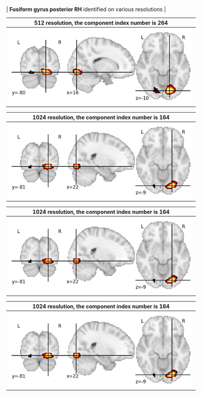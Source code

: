


| **Fusiform gyrus posterior RH** identified on various resolutions |

| 512 resolution, the component index number is 264|  
|:---:|  
| ![Component 512](../512/final/264.jpg "From component 512: Fusiform gyrus posterior RH") |

| 1024 resolution, the component index number is 164|  
|:---:|  
| ![Component 1024](../1024/final/164.jpg "From component 1024: Fusiform gyrus posterior RH") |

| 1024 resolution, the component index number is 164|  
|:---:|  
| ![Component 1024](../1024/final/164.jpg "From component 1024: Fusiform gyrus posterior RH") |

| 1024 resolution, the component index number is 164|  
|:---:|  
| ![Component 1024](../1024/final/164.jpg "From component 1024: Fusiform gyrus posterior RH") |